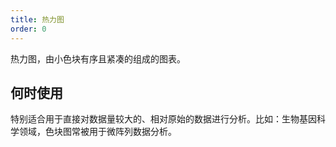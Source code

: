 ```yaml
---
title: 热力图
order: 0
---
```


热力图，由小色块有序且紧凑的组成的图表。

## 何时使用

特别适合用于直接对数据量较大的、相对原始的数据进行分析。比如：生物基因科学领域，色块图常被用于微阵列数据分析。
